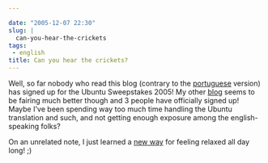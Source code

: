 ```yaml
---

date: "2005-12-07 22:30"
slug: |
  can-you-hear-the-crickets
tags:
 - english
title: Can you hear the crickets?
---
```


Well, so far nobody who read this blog (contrary to the
[portuguese](http://blog.ogmaciel.com) version) has signed up for the
Ubuntu Sweepstakes 2005! My other [blog](http://blog.ogmaciel.com) seems
to be fairing much better though and 3 people have officially signed up!
Maybe I've been spending way too much time handling the Ubuntu
translation and such, and not getting enough exposure among the
english-speaking folks?

On an unrelated note, I just learned a [new
way](http://primates.ximian.com/~federico/news-2005-12.html#07) for
feeling relaxed all day long! ;)
